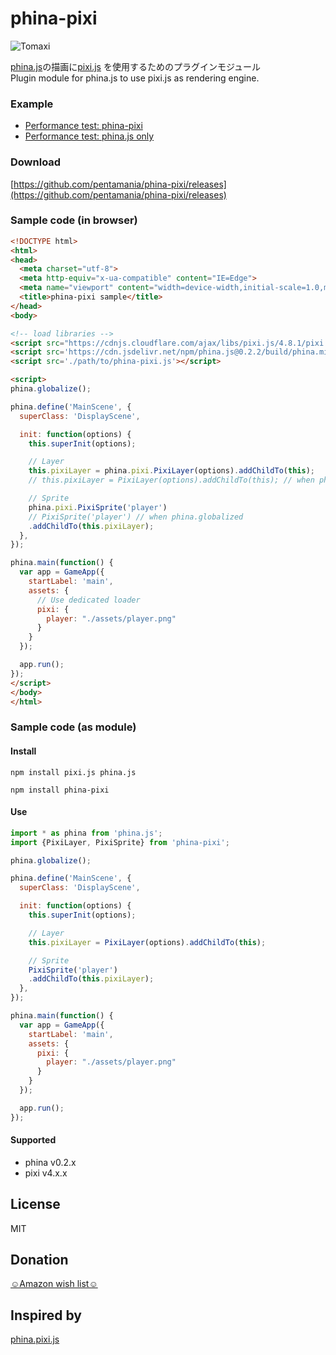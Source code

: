 phina-pixi
===

![Tomaxi](https://user-images.githubusercontent.com/10734131/42134514-380896c6-7d78-11e8-8122-29eb6d80aa04.png)

[phina.js](http://phinajs.com/)の描画に[pixi.js](http://www.pixijs.com/)
を使用するためのプラグインモジュール  
Plugin module for phina.js to use pixi.js as rendering engine.

### Example 
- [Performance test: phina-pixi](https://pentamania.github.io/phina-pixi/performance-test/pixiLayer.html)
- [Performance test: phina.js only](https://pentamania.github.io/phina-pixi/performance-test/phinaSprite.html)

### Download
[https://github.com/pentamania/phina-pixi/releases](https://github.com/pentamania/phina-pixi/releases)

### Sample code (in browser)

```html
<!DOCTYPE html>
<html>
<head>
  <meta charset="utf-8">
  <meta http-equiv="x-ua-compatible" content="IE=Edge">
  <meta name="viewport" content="width=device-width,initial-scale=1.0,minimum-scale=1.0,maximum-scale=1.0,user-scalable=no">
  <title>phina-pixi sample</title>
</head>
<body>

<!-- load libraries -->
<script src="https://cdnjs.cloudflare.com/ajax/libs/pixi.js/4.8.1/pixi.min.js"></script>
<script src='https://cdn.jsdelivr.net/npm/phina.js@0.2.2/build/phina.min.js'></script>
<script src='./path/to/phina-pixi.js'></script>

<script>
phina.globalize();

phina.define('MainScene', {
  superClass: 'DisplayScene',

  init: function(options) {
    this.superInit(options);

    // Layer
    this.pixiLayer = phina.pixi.PixiLayer(options).addChildTo(this);
    // this.pixiLayer = PixiLayer(options).addChildTo(this); // when phina.globalized

    // Sprite
    phina.pixi.PixiSprite('player')
    // PixiSprite('player') // when phina.globalized
    .addChildTo(this.pixiLayer);
  },
});

phina.main(function() {
  var app = GameApp({
    startLabel: 'main',
    assets: {
      // Use dedicated loader
      pixi: {
        player: "./assets/player.png"
      }
    }
  });

  app.run();
});
</script>
</body>
</html>
```

### Sample code (as module)
#### Install
```npm install pixi.js phina.js```

```npm install phina-pixi```

#### Use
```js
import * as phina from 'phina.js';
import {PixiLayer, PixiSprite} from 'phina-pixi';

phina.globalize();

phina.define('MainScene', {
  superClass: 'DisplayScene',

  init: function(options) {
    this.superInit(options);

    // Layer
    this.pixiLayer = PixiLayer(options).addChildTo(this);

    // Sprite
    PixiSprite('player')
    .addChildTo(this.pixiLayer);
  },
});

phina.main(function() {
  var app = GameApp({
    startLabel: 'main',
    assets: {
      pixi: {
        player: "./assets/player.png"
      }
    }
  });

  app.run();
});
```

#### Supported
- phina v0.2.x
- pixi v4.x.x

## License
MIT

## Donation
[☺Amazon wish list☺](http://amzn.asia/1NJ5hOd)

## Inspired by
[phina.pixi.js](https://github.com/simiraaaa/phina.pixi.js)
